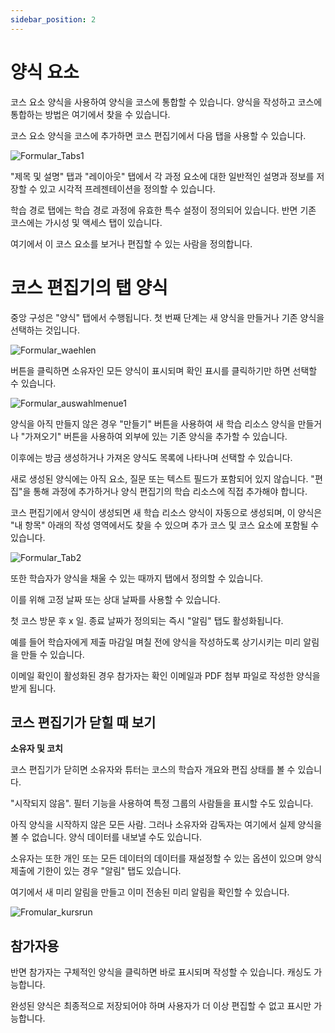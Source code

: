 ```yaml
---
sidebar_position: 2
---
```


# 양식 요소

코스 요소 양식을 사용하여 양식을 코스에 통합할 수 있습니다. 양식을 작성하고 코스에 통합하는 방법은 여기에서 찾을 수 있습니다.

코스 요소 양식을 코스에 추가하면 코스 편집기에서 다음 탭을 사용할 수 있습니다.

 ![Formular_Tabs1](/img/forms/Formular_Tabs1.png)

"제목 및 설명" 탭과 "레이아웃" 탭에서 각 과정 요소에 대한 일반적인 설명과 정보를 저장할 수 있고 시각적 프레젠테이션을 정의할 수 있습니다. 

학습 경로 탭에는 학습 경로 과정에 유효한 특수 설정이 정의되어 있습니다. 반면 기존 코스에는 가시성 및 액세스 탭이 있습니다. 

여기에서 이 코스 요소를 보거나 편집할 수 있는 사람을 정의합니다.

# 코스 편집기의 탭 양식

중앙 구성은 "양식" 탭에서 수행됩니다. 첫 번째 단계는 새 양식을 만들거나 기존 양식을 선택하는 것입니다.

 ![Formular_waehlen](/img/forms/Formular_waehlen.png)

 버튼을 클릭하면 소유자인 모든 양식이 표시되며 확인 표시를 클릭하기만 하면 선택할 수 있습니다.

 ![Formular_auswahlmenue1](/img/forms/Formular_auswahlmenue1.png)


 양식을 아직 만들지 않은 경우 "만들기" 버튼을 사용하여 새 학습 리소스 양식을 만들거나 "가져오기" 버튼을 사용하여 외부에 있는 기존 양식을 추가할 수 있습니다. 
 
 이후에는 방금 생성하거나 가져온 양식도 목록에 나타나며 선택할 수 있습니다.

새로 생성된 양식에는 아직 요소, 질문 또는 텍스트 필드가 포함되어 있지 않습니다. "편집"을 통해 과정에 추가하거나 양식 편집기의 학습 리소스에 직접 추가해야 합니다.

코스 편집기에서 양식이 생성되면 새 학습 리소스 양식이 자동으로 생성되며, 이 양식은 "내 항목" 아래의 작성 영역에서도 찾을 수 있으며 추가 코스 및 코스 요소에 포함될 수 있습니다.
 
 ![Formular_Tab2](/img/forms/Formular_Tab2.png)

또한 학습자가 양식을 채울 수 있는 때까지 탭에서 정의할 수 있습니다.

이를 위해 고정 날짜 또는 상대 날짜를 사용할 수 있습니다. 

첫 코스 방문 후 x 일. 종료 날짜가 정의되는 즉시 "알림" 탭도 활성화됩니다. 

예를 들어 학습자에게 제출 마감일 며칠 전에 양식을 작성하도록 상기시키는 미리 알림을 만들 수 있습니다. 

이메일 확인이 활성화된 경우 참가자는 확인 이메일과 PDF 첨부 파일로 작성한 양식을 받게 됩니다.


## 코스 편집기가 닫힐 때 보기

**소유자 및 코치**

코스 편집기가 닫히면 소유자와 튜터는 코스의 학습자 개요와 편집 상태를 볼 수 있습니다.

"시작되지 않음". 필터 기능을 사용하여 특정 그룹의 사람들을 표시할 수도 있습니다. 

아직 양식을 시작하지 않은 모든 사람. 그러나 소유자와 감독자는 여기에서 실제 양식을 볼 수 없습니다. 양식 데이터를 내보낼 수도 있습니다.

소유자는 또한 개인 또는 모든 데이터의 데이터를 재설정할 수 있는 옵션이 있으며 양식 제출에 기한이 있는 경우 "알림" 탭도 있습니다.

여기에서 새 미리 알림을 만들고 이미 전송된 미리 알림을 확인할 수 있습니다.

 ![Fromular_kursrun](/img/forms/Fromular_kursrun.png)

 ## 참가자용

 반면 참가자는 구체적인 양식을 클릭하면 바로 표시되며 작성할 수 있습니다. 캐싱도 가능합니다.

완성된 양식은 최종적으로 저장되어야 하며 사용자가 더 이상 편집할 수 없고 표시만 가능합니다.